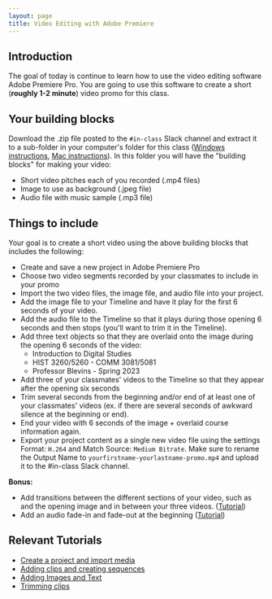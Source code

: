 ```yaml
---
layout: page
title: Video Editing with Adobe Premiere
---
```


## Introduction

The goal of today is continue to learn how to use the video editing software Adobe Premiere Pro. You are going to use this software to create a short (**roughly 1-2 minute**) video promo for this class.

## Your building blocks

Download the .zip file posted to the `#in-class` Slack channel and extract it to a sub-folder in your computer's folder for this class ([Windows instructions](https://support.microsoft.com/en-us/windows/zip-and-unzip-files-f6dde0a7-0fec-8294-e1d3-703ed85e7ebc#:~:text=Open%20File%20Explorer%20and%20find,folder%20to%20a%20new%20location.), [Mac instructions](https://support.apple.com/guide/mac-help/zip-and-unzip-files-and-folders-on-mac-mchlp2528/mac#:~:text=unzip%20(expand)%20a%20compressed%20item)). In this folder you will have the "building blocks" for making your video:

- Short video pitches each of you recorded (.mp4 files)
- Image to use as background (.jpeg file)
- Audio file with music sample (.mp3 file)

## Things to include

Your goal is to create a short video using the above building blocks that includes the following:

- Create and save a new project in Adobe Premiere Pro
- Choose two video segments recorded by your classmates to include in your promo 
- Import the two video files, the image file, and audio file into your project.
- Add the image file to your Timeline and have it play for the first 6 seconds of your video.
- Add the audio file to the Timeline so that it plays during those opening 6 seconds and then stops (you'll want to trim it in the Timeline).
- Add three text objects so that they are overlaid onto the image during the opening 6 seconds of the video:
  - Introduction to Digital Studies
  - HIST 3260/5260 - COMM 3081/5081
  - Professor Blevins - Spring 2023
- Add three of your classmates' videos to the Timeline so that they appear after the opening six seconds
- Trim several seconds from the beginning and/or end of at least one of your classmates' videos (ex. if there are several seconds of awkward silence at the beginning or end).
- End your video with 6 seconds of the image + overlaid course information again.
- Export your project content as a single new video file using the settings Format: `H.264` and Match Source: `Medium Bitrate`. Make sure to rename the Output Name to `yourfirstname-yourlastname-promo.mp4` and upload it to the #in-class Slack channel.

**Bonus:**

- Add transitions between the different sections of your video, such as and the opening image and in between your three videos. ([Tutorial](https://helpx.adobe.com/premiere-pro/using/transition-overview-applying-transitions.html))
- Add an audio fade-in and fade-out at the beginning ([Tutorial](https://helpx.adobe.com/premiere-pro/using/audio-transitions.html))

## Relevant Tutorials

- [Create a project and import media](https://helpx.adobe.com/premiere-pro/how-to/create-project-import-media.html)
- [Adding clips and creating sequences](https://helpx.adobe.com/premiere-pro/how-to/create-edit-sequence.html)
- [Adding Images and Text](https://helpx.adobe.com/premiere-pro/how-to/add-image-text-adjust-size.html)
- [Trimming clips](https://helpx.adobe.com/premiere-pro/how-to/trim-video-clips.html)